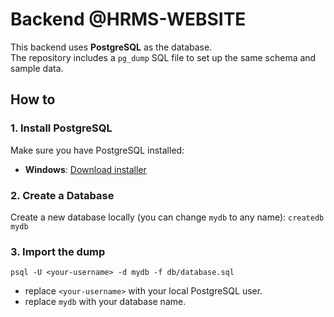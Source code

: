 # Backend @HRMS-WEBSITE

This backend uses **PostgreSQL** as the database.  
The repository includes a `pg_dump` SQL file to set up the same schema and sample data.

## How to
### 1. Install PostgreSQL
Make sure you have PostgreSQL installed:
- **Windows**: [Download installer](https://www.postgresql.org/download/)

### 2. Create a Database
Create a new database locally (you can change `mydb` to any name):
`createdb mydb`

### 3. Import the dump
```psql -U <your-username> -d mydb -f db/database.sql```

- replace `<your-username>` with your local PostgreSQL user.
- replace `mydb` with your database name.